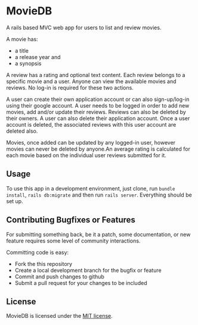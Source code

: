 # MovieDB

A rails based MVC web app for users to list and review movies.

A movie has:

* a title
* a release year and
* a synopsis

A review has a rating and optional text content. Each review belongs to a specific movie and a user.
Anyone can view the available movies and reviews. No log-in is required for these two actions.

A user can create their own application account or can also sign-up/log-in using their google account. A user needs to be logged in order to add new movies, add and/or update their reviews. Reviews can also be deleted by their owners. A user can also delete their application account. Once a user account is deleted, the associated reviews with this user account are deleted also.

Movies, once added can be updated by any logged-in user, however movies can never be deleted by anyone.An average rating is calculated for each movie based on the individual user reviews submitted for it.

## Usage

To use this app in a development environment, just clone, run `bundle install`, `rails db:migrate` and then run `rails server`.
Everything should be set up.

## Contributing Bugfixes or Features

For submitting something back, be it a patch, some documentation, or new feature requires some level of community interactions.

Committing code is easy:

- Fork the this repository
- Create a local development branch for the bugfix or feature
- Commit and push changes to github
- Submit a pull request for your changes to be included

## License
MovieDB is licensed under the [MIT license](http://opensource.org/licenses/MIT). 
